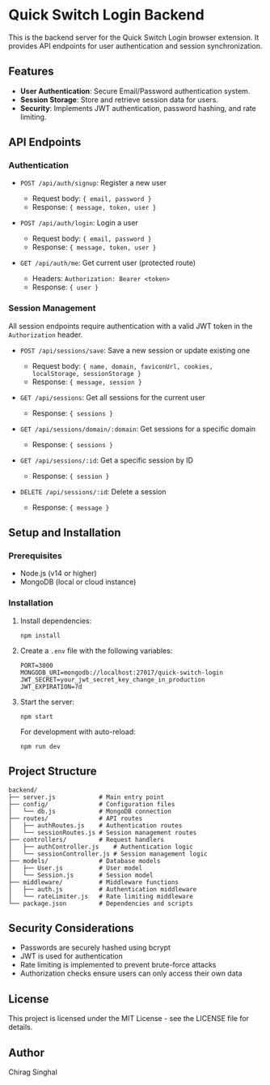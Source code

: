 # Quick Switch Login Backend

This is the backend server for the Quick Switch Login browser extension. It provides API endpoints for user authentication and session synchronization.

## Features

- **User Authentication**: Secure Email/Password authentication system.
- **Session Storage**: Store and retrieve session data for users.
- **Security**: Implements JWT authentication, password hashing, and rate limiting.

## API Endpoints

### Authentication

- `POST /api/auth/signup`: Register a new user
  - Request body: `{ email, password }`
  - Response: `{ message, token, user }`

- `POST /api/auth/login`: Login a user
  - Request body: `{ email, password }`
  - Response: `{ message, token, user }`

- `GET /api/auth/me`: Get current user (protected route)
  - Headers: `Authorization: Bearer <token>`
  - Response: `{ user }`

### Session Management

All session endpoints require authentication with a valid JWT token in the `Authorization` header.

- `POST /api/sessions/save`: Save a new session or update existing one
  - Request body: `{ name, domain, faviconUrl, cookies, localStorage, sessionStorage }`
  - Response: `{ message, session }`

- `GET /api/sessions`: Get all sessions for the current user
  - Response: `{ sessions }`

- `GET /api/sessions/domain/:domain`: Get sessions for a specific domain
  - Response: `{ sessions }`

- `GET /api/sessions/:id`: Get a specific session by ID
  - Response: `{ session }`

- `DELETE /api/sessions/:id`: Delete a session
  - Response: `{ message }`

## Setup and Installation

### Prerequisites

- Node.js (v14 or higher)
- MongoDB (local or cloud instance)

### Installation

1. Install dependencies:
   ```
   npm install
   ```

2. Create a `.env` file with the following variables:
   ```
   PORT=3000
   MONGODB_URI=mongodb://localhost:27017/quick-switch-login
   JWT_SECRET=your_jwt_secret_key_change_in_production
   JWT_EXPIRATION=7d
   ```

3. Start the server:
   ```
   npm start
   ```
   
   For development with auto-reload:
   ```
   npm run dev
   ```

## Project Structure

```
backend/
├── server.js            # Main entry point
├── config/              # Configuration files
│   └── db.js            # MongoDB connection
├── routes/              # API routes
│   ├── authRoutes.js    # Authentication routes
│   └── sessionRoutes.js # Session management routes
├── controllers/         # Request handlers
│   ├── authController.js    # Authentication logic
│   └── sessionController.js # Session management logic
├── models/              # Database models
│   ├── User.js          # User model
│   └── Session.js       # Session model
├── middleware/          # Middleware functions
│   ├── auth.js          # Authentication middleware
│   └── rateLimiter.js   # Rate limiting middleware
└── package.json         # Dependencies and scripts
```

## Security Considerations

- Passwords are securely hashed using bcrypt
- JWT is used for authentication
- Rate limiting is implemented to prevent brute-force attacks
- Authorization checks ensure users can only access their own data

## License

This project is licensed under the MIT License - see the LICENSE file for details.

## Author

Chirag Singhal
